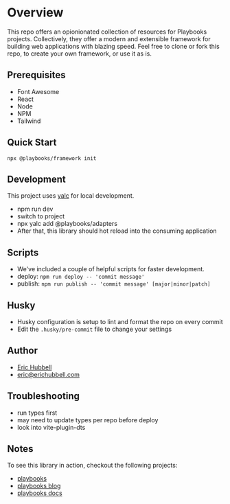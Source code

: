 # Overview
This repo offers an opionionated collection of resources for Playbooks projects.
Collectively, they offer a modern and extensible framework for building web applications with blazing speed.
Feel free to clone or fork this repo, to create your own framework, or use it as is.

## Prerequisites
- Font Awesome
- React
- Node
- NPM
- Tailwind

## Quick Start

```
npx @playbooks/framework init
```

## Development

This project uses [yalc](https://npmjs.com/package/yalc) for local development.

- npm run dev
- switch to project
- npx yalc add @playbooks/adapters
- After that, this library should hot reload into the consuming application

## Scripts

- We've included a couple of helpful scripts for faster development.
- deploy: `npm run deploy -- 'commit message'`
- publish: `npm run publish -- 'commit message' [major|minor|patch]`

## Husky

- Husky configuration is setup to lint and format the repo on every commit
- Edit the `.husky/pre-commit` file to change your settings

## Author

- [Eric Hubbell](http://www.erichubbell.com)
- eric@erichubbell.com

## Troubleshooting
- run types first
- may need to update types per repo before deploy
- look into vite-plugin-dts

## Notes

To see this library in action, checkout the following projects:

- [playbooks](https://www.playbooks.xyz)
- [playbooks blog](https://blog.playbooks.xyz)
- [playbooks docs](https://docs.playbooks.xyz)